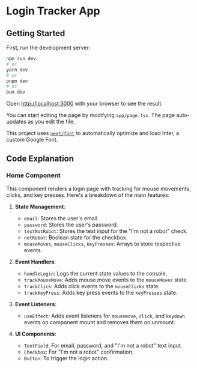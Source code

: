 # Login Tracker App

## Getting Started

First, run the development server:

```bash
npm run dev
# or
yarn dev
# or
pnpm dev
# or
bun dev
```

Open [http://localhost:3000](http://localhost:3000) with your browser to see the result.

You can start editing the page by modifying `app/page.tsx`. The page auto-updates as you edit the file.

This project uses [`next/font`](https://nextjs.org/docs/basic-features/font-optimization) to automatically optimize and load Inter, a custom Google Font.

## Code Explanation

### Home Component

This component renders a login page with tracking for mouse movements, clicks, and key presses. Here's a breakdown of the main features:

1. **State Management**:
    - `email`: Stores the user's email.
    - `password`: Stores the user's password.
    - `textNotRobot`: Stores the text input for the "I'm not a robot" check.
    - `notRobot`: Boolean state for the checkbox.
    - `mouseMoves`, `mouseClicks`, `keyPresses`: Arrays to store respective events.

2. **Event Handlers**:
    - `handleLogin`: Logs the current state values to the console.
    - `trackMouseMove`: Adds mouse move events to the `mouseMoves` state.
    - `trackClick`: Adds click events to the `mouseClicks` state.
    - `trackKeyPress`: Adds key press events to the `keyPresses` state.

3. **Event Listeners**:
    - `useEffect`: Adds event listeners for `mousemove`, `click`, and `keydown` events on component mount and removes them on unmount.

4. **UI Components**:
    - `TextField`: For email, password, and "I'm not a robot" text input.
    - `Checkbox`: For "I'm not a robot" confirmation.
    - `Button`: To trigger the login action.


